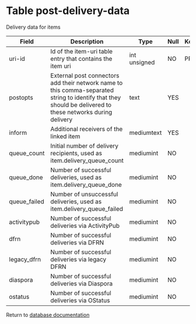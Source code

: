 Table post-delivery-data
===========
Delivery data for items

| Field | Description | Type | Null | Key | Default | Extra |
| ----- | ----------- | ---- | ---- | --- | ------- | ----- |
| uri-id       | Id of the item-uri table entry that contains the item uri                                                                                                  | int unsigned | NO  | PRI | NULL |  |    
| postopts     | External post connectors add their network name to this comma-separated string to identify that they should be delivered to these networks during delivery | text         | YES |     | NULL |  |    
| inform       | Additional receivers of the linked item                                                                                                                    | mediumtext   | YES |     | NULL |  |    
| queue_count  | Initial number of delivery recipients, used as item.delivery_queue_count                                                                                   | mediumint    | NO  |     | 0    |  |    
| queue_done   | Number of successful deliveries, used as item.delivery_queue_done                                                                                          | mediumint    | NO  |     | 0    |  |    
| queue_failed | Number of unsuccessful deliveries, used as item.delivery_queue_failed                                                                                      | mediumint    | NO  |     | 0    |  |    
| activitypub  | Number of successful deliveries via ActivityPub                                                                                                            | mediumint    | NO  |     | 0    |  |    
| dfrn         | Number of successful deliveries via DFRN                                                                                                                   | mediumint    | NO  |     | 0    |  |    
| legacy_dfrn  | Number of successful deliveries via legacy DFRN                                                                                                            | mediumint    | NO  |     | 0    |  |    
| diaspora     | Number of successful deliveries via Diaspora                                                                                                               | mediumint    | NO  |     | 0    |  |    
| ostatus      | Number of successful deliveries via OStatus                                                                                                                | mediumint    | NO  |     | 0    |  |    

Return to [database documentation](help/database)
